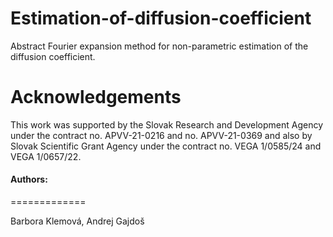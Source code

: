 # Estimation-of-diffusion-coefficient
Abstract Fourier expansion method for non-parametric estimation of the diffusion coefficient. 


Acknowledgements
================

This work was supported by the Slovak Research and Development Agency under the contract no. APVV-21-0216 and no. APVV-21-0369 and also by Slovak Scientific Grant Agency under the contract no. VEGA
1/0585/24 and VEGA 1/0657/22. 


#### Authors: 
============= 

Barbora Klemová, Andrej Gajdoš 